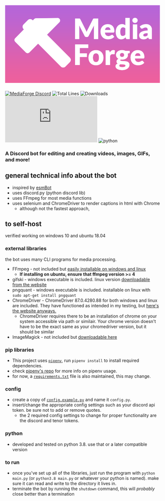 # ![MediaForge](banner.png)

[![MediaForge Discord](https://discordapp.com/api/guilds/803788965215338546/embed.png)](https://discord.gg/xwWjgyVqBz)
![Total Lines](https://img.shields.io/tokei/lines/github/HexCodeFFF/captionbot)
![Downloads](https://img.shields.io/github/downloads/HexCodeFFF/captionbot/total)
![discord.py](https://img.shields.io/github/pipenv/locked/dependency-version/hexcodefff/captionbot/discord.py)
![python](https://img.shields.io/github/pipenv/locked/python-version/hexcodefff/captionbot)

### A Discord bot for editing and creating videos, images, GIFs, and more!

## general technical info about the bot

- inspired by [esmBot](https://github.com/esmBot/esmBot)
- uses discord.py (python discord lib)
- uses FFmpeg for most media functions
- uses selenium and ChromeDriver to render captions in html with Chrome
    - although not the fastest approach,

## to self-host

verified working on windows 10 and ubuntu 18.04

### external libraries

the bot uses many CLI programs for media processing.

- FFmpeg - not included but [easily installable on windows and linux](https://ffmpeg.org/download.html)
    - **If installing on ubuntu, ensure that ffmpeg version >= 4**
- gifski - windows executable is included. linux version [downloadable from the website](https://gif.ski/)
- pngquant - windows executable is included. installable on linux with `sudo apt-get install pngquant`
- ChromeDriver - ChromeDriver 87.0.4280.88 for both windows and linux are included. They have functioned as intended in
  my testing, but [here's the website anyways.](https://chromedriver.chromium.org/)
    - ChromeDriver requires there to be an installation of chrome on your system accessible via path or similair. Your
      chrome version doesn't have to be the exact same as your chromedriver version, but it should be similar
- ImageMagick - not included but [downloadable here](https://imagemagick.org/script/download.php)

### pip libraries

- This project uses [`pipenv`](https://github.com/pypa/pipenv), run `pipenv install` to install required dependencies.
- check [pipenv's repo](https://github.com/pypa/pipenv) for more info on pipenv usage.
- for now, a [`requirements.txt`](requirements.txt) file is also maintained, this may change.

### config

- create a copy of [`config.example.py`](config.example.py) and name it `config.py`.
- insert/change the appropriate config settings such as your discord api token. be sure not to add or remove quotes.
    - the 2 required config settings to change for proper functionality are the discord and tenor tokens.

### python

- developed and tested on python 3.8. use that or a later compatible version

### to run

- once you've set up all of the libraries, just run the program with `python main.py` (or `python3.8 main.py` or
  whatever your python is named). make sure it can read and write to the directory it lives in.
- terminate the bot by running the `shutdown` command, this will _probably_ close better than a termination
